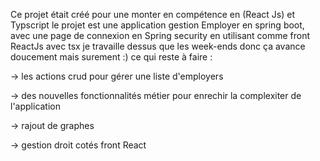 Ce projet était créé pour une monter en compétence en  (React Js) et Typscript le projet est une application gestion Employer en spring boot, 
avec une page de connexion en Spring security  en utilisant comme front ReactJs avec tsx  je travaille dessus que les week-ends donc ça avance doucement mais surement :) ce qui reste à faire :

-> les actions crud pour gérer une liste d'employers

-> des nouvelles fonctionnalités métier pour enrechir la complexiter de l'application 

-> rajout de graphes

-> gestion droit cotés front React
